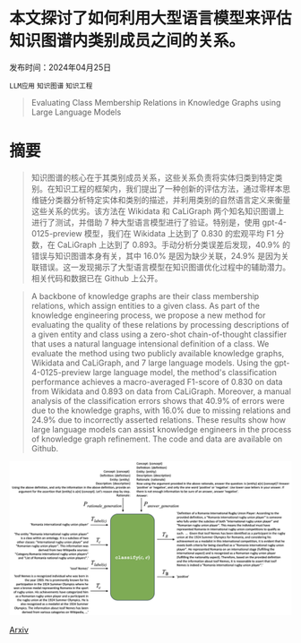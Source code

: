 # 本文探讨了如何利用大型语言模型来评估知识图谱内类别成员之间的关系。

发布时间：2024年04月25日

`LLM应用` `知识图谱` `知识工程`

> Evaluating Class Membership Relations in Knowledge Graphs using Large Language Models

# 摘要

> 知识图谱的核心在于其类别成员关系，这些关系负责将实体归类到特定类别。在知识工程的框架内，我们提出了一种创新的评估方法，通过零样本思维链分类器分析特定实体和类别的描述，并利用类别的自然语言定义来衡量这些关系的优劣。该方法在 Wikidata 和 CaLiGraph 两个知名知识图谱上进行了测试，并借助 7 种大型语言模型进行了验证。特别是，使用 gpt-4-0125-preview 模型，我们在 Wikidata 上达到了 0.830 的宏观平均 F1 分数，在 CaLiGraph 上达到了 0.893。手动分析分类误差后发现，40.9% 的错误与知识图谱本身有关，其中 16.0% 是因为缺少关联，24.9% 是因为关联错误。这一发现揭示了大型语言模型在知识图谱优化过程中的辅助潜力。相关代码和数据已在 Github 上公开。

> A backbone of knowledge graphs are their class membership relations, which assign entities to a given class. As part of the knowledge engineering process, we propose a new method for evaluating the quality of these relations by processing descriptions of a given entity and class using a zero-shot chain-of-thought classifier that uses a natural language intensional definition of a class. We evaluate the method using two publicly available knowledge graphs, Wikidata and CaLiGraph, and 7 large language models. Using the gpt-4-0125-preview large language model, the method's classification performance achieves a macro-averaged F1-score of 0.830 on data from Wikidata and 0.893 on data from CaLiGraph. Moreover, a manual analysis of the classification errors shows that 40.9% of errors were due to the knowledge graphs, with 16.0% due to missing relations and 24.9% due to incorrectly asserted relations. These results show how large language models can assist knowledge engineers in the process of knowledge graph refinement. The code and data are available on Github.

![本文探讨了如何利用大型语言模型来评估知识图谱内类别成员之间的关系。](../../../paper_images/2404.17000/zero_shot_cot_classifier.png)

[Arxiv](https://arxiv.org/abs/2404.17000)